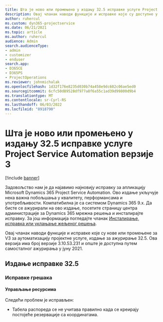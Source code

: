 ```yaml
---
title: Шта је ново или промењено у издању 32.5 исправке услуге Project Service Automation верзије 3
description: Овај чланак наводи функције и исправке које су доступне у издању за ажурирање аутоматизације услуге пројекта 32.5, V3.
author: ruhercul
ms.custom: dyn365-projectservice
ms.date: 06/21/2021
ms.topic: article
ms.author: ruhercul
audience: Admin
search.audienceType:
- admin
- customizer
- enduser
search.app:
- D365CE
- D365PS
- ProjectOperations
ms.reviewer: johnmichalak
ms.openlocfilehash: 1d32f176e8235d030b74a458e9dc602c06ae5ed0
ms.sourcegitcommit: 6cfc50d89528df977a8f6a55c1ad39d99800d9b4
ms.translationtype: MT
ms.contentlocale: sr-Cyrl-RS
ms.lasthandoff: 06/03/2022
ms.locfileid: "8918790"
---
```

# <a name="whats-new-or-changed-in-project-service-automation-update-release-325-v3"></a>Шта је ново или промењено у издању 32.5 исправке услуге Project Service Automation верзије 3

[!include [banner](../includes/psa-now-project-operations.md)]

Задовољство нам је да најавимо најновију исправку за апликацију Microsoft Dynamics 365 Project Service Automation. Ово издање укључује нека важна побољшања у квалитету, перформансама и употребљивости. Компатибилна је са системом Dynamics 365 9.x. Да бисте се ажурирали на ово издање, посетите страницу центра администрације за Dynamics 365 мрежна решења и инсталирајте исправку. За још информација погледајте чланак [Инсталирање, исправка или уклањање жељеног решења](/power-platform/admin/install-remove-preferred-solution).

Овај чланак наводи функције и исправке које су нове или промењене за V3 за аутоматизацију пројектне услуге, издање за ажурирање 32.5. Ова верзија има број верзије 3.10.53.231 и опште је доступна путем самосталног ажурирања у јуну 2021.

## <a name="update-release-325"></a>Издање исправке 32.5

### <a name="bug-fixes"></a>Исправке грешака

#### <a name="resource-management"></a>Управљање ресурсима

Следећи проблем је исправљен:

- Табела распореда се не учитава правилно када се креирају постојеће резервације са координатама.

